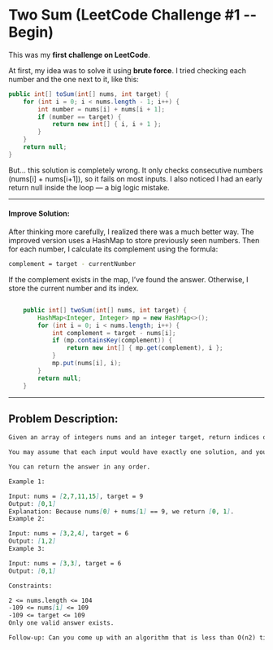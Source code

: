# Two Sum (LeetCode Challenge #1 -- Begin)

This was my **first challenge on LeetCode**.

At first, my idea was to solve it using **brute force**. I tried checking each number and the one next to it, like this:

```java
public int[] toSum(int[] nums, int target) {
    for (int i = 0; i < nums.length - 1; i++) {
        int number = nums[i] + nums[i + 1];
        if (number == target) {
            return new int[] { i, i + 1 };
        }
    }
    return null;
}
```

But... this solution is completely wrong. It only checks consecutive numbers (nums[i] + nums[i+1]), so it fails on most inputs. I also noticed I had an early return null inside the loop — a big logic mistake.

---

#### **Improve Solution:**

After thinking more carefully, I realized there was a much better way. The improved version uses a HashMap to store previously seen numbers. Then for each number, I calculate its complement using the formula:

```bash
complement = target - currentNumber
```

If the complement exists in the map, I’ve found the answer. Otherwise, I store the current number and its index.

```java

    public int[] twoSum(int[] nums, int target) {
        HashMap<Integer, Integer> mp = new HashMap<>();
        for (int i = 0; i < nums.length; i++) {
            int complement = target - nums[i];
            if (mp.containsKey(complement)) {
                return new int[] { mp.get(complement), i };
            }
            mp.put(nums[i], i);
        }
        return null;
    }
```

---

## **Problem Description:**

```md
Given an array of integers nums and an integer target, return indices of the two numbers such that they add up to target.

You may assume that each input would have exactly one solution, and you may not use the same element twice.

You can return the answer in any order.

Example 1:

Input: nums = [2,7,11,15], target = 9
Output: [0,1]
Explanation: Because nums[0] + nums[1] == 9, we return [0, 1].
Example 2:

Input: nums = [3,2,4], target = 6
Output: [1,2]
Example 3:

Input: nums = [3,3], target = 6
Output: [0,1]

Constraints:

2 <= nums.length <= 104
-109 <= nums[i] <= 109
-109 <= target <= 109
Only one valid answer exists.

Follow-up: Can you come up with an algorithm that is less than O(n2) time complexity?
```
